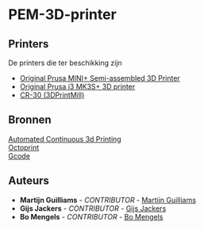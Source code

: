 # PEM-3D-printer

## Printers
De printers die ter beschikking zijn
- [Original Prusa MINI+ Semi-assembled 3D Printer](https://www.prusa3d.com/product/original-prusa-mini-semi-assembled-3d-printer-4/)
- [Original Prusa i3 MK3S+ 3D printer](https://www.prusa3d.com/product/original-prusa-i3-mk3s-3d-printer-3/#_ga=2.146748284.935094266.1663576899-527367555.1663576899&_gac=1.188409306.1663576905.CjwKCAjwpqCZBhAbEiwAa7pXeSbolVMmosZsZ1yC8WgFlxBTm93N-8UsI6rxEBotq25Psn3_svmrwRoCc78QAvD_BwE)
- [CR-30 (3DPrintMill)](https://www.creality3dofficial.eu/products/cr-30-infinite-z-belt-3d-printer)

## Bronnen
[Automated Continuous 3d Printing](https://www.youtube.com/watch?v=NZgjl8W5yrE) </Br>
[Octoprint](https://github.com/michaelnew/Octoprint-Print-Queue) </Br>
[Gcode](https://medium.com/swlh/automating-my-3d-printer-81b4f653d4d0) </Br>


## Auteurs
- **Martijn Guilliams** - _CONTRIBUTOR_ - [Martijn Guilliams](https://github.com/MartijnGuilliamsPXL)
- **Gijs Jackers** - _CONTRIBUTOR_ - [Gijs Jackers](https://github.com/GijsJackersPXL)
- **Bo Mengels** - _CONTRIBUTOR_ - [Bo Mengels](https://github.com/12003586)
